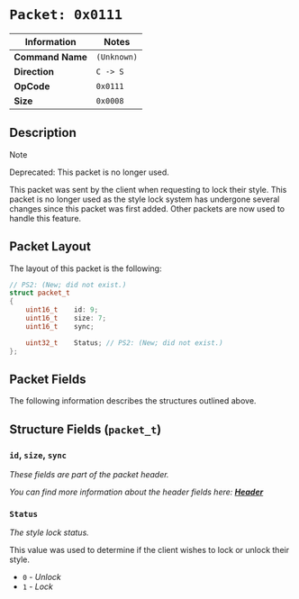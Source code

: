 # `Packet: 0x0111`

| Information               | Notes |
|---                        |---    |
| **Command Name**          | `(Unknown)` |
| **Direction**             | `C -> S` |
| **OpCode**                | `0x0111` |
| **Size**                  | `0x0008` |

## Description

> [!NOTE]
> Deprecated: This packet is no longer used.

This packet was sent by the client when requesting to lock their style. This packet is no longer used as the style lock system has undergone several changes since this packet was first added. Other packets are now used to handle this feature.

## Packet Layout

The layout of this packet is the following:

```cpp
// PS2: (New; did not exist.)
struct packet_t
{
    uint16_t    id: 9;
    uint16_t    size: 7;
    uint16_t    sync;

    uint32_t    Status; // PS2: (New; did not exist.)
};
```

## Packet Fields

The following information describes the structures outlined above.

## Structure Fields (`packet_t`)

### `id`, `size`, `sync`

_These fields are part of the packet header._

_You can find more information about the header fields here: [**Header**](/world/HEADER.md)_

### `Status`

_The style lock status._

This value was used to determine if the client wishes to lock or unlock their style.

  - `0` - _Unlock_
  - `1` - _Lock_
